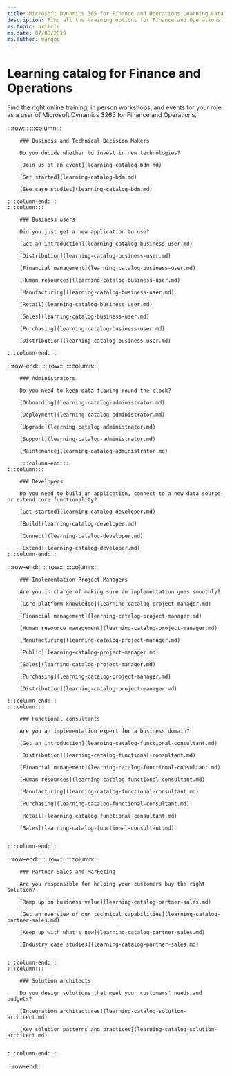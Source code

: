 ```yaml
---
title: Microsoft Dynamics 365 for Finance and Operations Learning Catalog
description: Find all the training options for Finance and Operations.
ms.topic: article
ms.date: 07/08/2019
ms.author: margoc
---
```

# Learning catalog for Finance and Operations

Find the right online training, in person workshops, and events for your role as a user of Microsoft Dynamics 3265 for Finance and Operations. 

:::row:::
    :::column:::
        <!-- ![Universal Windows Platform (UWP)](images/platform-uwp.png)  -->  

        ### Business and Technical Decision Makers

        Do you decide whether to invest in new technologies? 

        [Join us at an event](learning-catalog-bdm.md)

        [Get started](learning-catalog-bdm.md)

        [See case studies](learning-catalog-bdm.md)

    :::column-end:::
    :::column:::

        ### Business users

        Did you just get a new application to use? 

        [Get an introduction](learning-catalog-business-user.md)

        [Distribution](learning-catalog-business-user.md)

        [Financial management](learning-catalog-business-user.md)

        [Human resources](learning-catalog-business-user.md)

        [Manufacturing](learning-catalog-business-user.md)

        [Retail](learning-catalog-business-user.md)

        [Sales](learning-catalog-business-user.md)

        [Purchasing](learning-catalog-business-user.md)

        [Distribution](learning-catalog-business-user.md)

    :::column-end:::
:::row-end:::
:::row:::
    :::column:::

        ### Administrators

        Do you need to keep data flowing round-the-clock?

        [Onboarding](learning-catalog-administrator.md)

        [Deployment](learning-catalog-administrator.md)

        [Upgrade](learning-catalog-administrator.md)

        [Support](learning-catalog-administrator.md)

        [Maintenance](learning-catalog-administrator.md)

        :::column-end:::
    :::column:::

        ### Developers

        Do you need to build an application, connect to a new data source, or extend core functionality? 

        [Get started](learning-catalog-developer.md)

        [Build](learning-catalog-developer.md)

        [Connect](learning-catalog-developer.md)

        [Extend](learning-catalog-developer.md)
    :::column-end:::
:::row-end:::
:::row:::
    :::column:::

        ### Implementation Project Managers

        Are you in charge of making sure an implementation goes smoothly? 

        [Core platform knowledge](learning-catalog-project-manager.md)

        [Financial management](learning-catalog-project-manager.md)

        [Human resource management](learning-catalog-project-manager.md)

        [Manufacturing](learning-catalog-project-manager.md)

        [Public](learning-catalog-project-manager.md)

        [Sales](learning-catalog-project-manager.md)

        [Purchasing](learning-catalog-project-manager.md)

        [Distribution](learning-catalog-project-manager.md)

    :::column-end:::
    :::column:::

        ### Functional consultants

        Are you an implementation expert for a business domain? 

        [Get an introduction](learning-catalog-functional-consultant.md)

        [Distribution](learning-catalog-functional-consultant.md)

        [Financial management](learning-catalog-functional-consultant.md)

        [Human resources](learning-catalog-functional-consultant.md)

        [Manufacturing](learning-catalog-functional-consultant.md)

        [Purchasing](learning-catalog-functional-consultant.md)

        [Retail](learning-catalog-functional-consultant.md)

        [Sales](learning-catalog-functional-consultant.md)


    :::column-end:::
:::row-end:::
:::row:::
    :::column:::

        ### Partner Sales and Marketing

        Are you responsible for helping your customers buy the right solution? 

        [Ramp up on business value](learning-catalog-partner-sales.md)

        [Get an overview of our technical capabilities](learning-catalog-partner-sales.md)

        [Keep up with what's new](learning-catalog-partner-sales.md)

        [Industry case studies](learning-catalog-partner-sales.md)


    :::column-end:::
    :::column:::

        ### Solution architects

        Do you design solutions that meet your customers' needs and budgets?

        [Integration architectures](learning-catalog-solution-architect.md)

        [Key solution patterns and practices](learning-catalog-solution-architect.md)


    :::column-end:::
:::row-end:::
